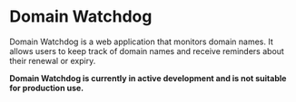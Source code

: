 # Domain Watchdog
Domain Watchdog is a web application that monitors domain names. It allows users to keep track of domain names and receive reminders about their renewal or expiry.

**Domain Watchdog is currently in active development and is not suitable for production use.**